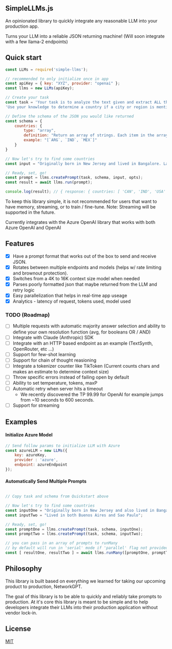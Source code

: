 ## SimpleLLMs.js
An opinionated library to quickly integrate any reasonable LLM into your production app.

Turns your LLM into a reliable JSON returning machine! 
(Will soon integrate with a few llama-2 endpoints)

## Quick start
```js
const LLMs = require('simple-llms');

// recommended to only initialize once in app
const apiKey = { key: "XYZ", provider: "openai" };
const llms = new LLMs(apiKey);

// Create your task
const task = 'Your task is to analyze the text given and extract ALL the countries mentioned.' + 
'Use your knowledge to determine a country if a city or region is mentioned.';

// Define the schema of the JSON you would like returned
const schema = {
    countries: {
        type: "array",
        definition: "Return an array of strings. Each item in the array is a country mentioned in the text given. If the same country is mentioned multiple times, only return it once. Return each country as 3 letter ISO Alpha-3 code. For example Ukraine would be UKR.",
        example: "[`ARG`, `IND`, `MEX`]"
    }
}

// Now let's try to find some countries
const input = "Originally born in New Jersey and lived in Bangalore. Later I went to university in Vancouver (Canada)."

// Ready, set, go!
const prompt = llms.createPrompt(task, schema, input, opts);
const result = await llms.run(prompt);

console.log(result); // { response: { countries: [ 'CAN', 'IND', 'USA' ] }, analytics: Object }
```

To keep this library simple, it is not recommended for users that want to have memory, streaming, or to train / fine-tune. Note: Streaming will be supported in the future.

Currently integrates with the Azure OpenAI library that works with both Azure OpenAI and OpenAI

## Features
- [X] Have a prompt format that works out of the box to send and receive JSON.
- [X] Rotates between multiple endpoints and models (helps w/ rate limiting and brownout protection). 
- [X] Switches from a 4K to 16K context size model when needed
- [X] Parses poorly formatted json that maybe returned from the LLM and retry logic
- [X] Easy parallelization that helps in real-time app useage
- [X] Analytics - latency of request, tokens used, model used

### TODO (Roadmap)
- [ ] Multiple requests with automatic majority answer selection and ability to define your own resolution function (avg, for booleans OR / AND)
- [ ] Integrate with Claude (Anthropic) SDK
- [ ] Integrate with an HTTP based endpoint as an example (TextSynth, OpenRouter, etc ...)
- [ ] Support for few-shot learning
- [ ] Support for chain of thought reasioning
- [ ] Integrate a tokenizer counter like TikToken (Current counts chars and makes an estimate to determine context size)
- [ ] Throw specific errors instead of failing open by default
- [ ] Ability to set temperature, tokens, maxP
- [ ] Automatic retry when server hits a timeout 
  - We recently discovered the TP 99.99 for OpenAI for example jumps from ~10 seconds to 600 seconds.
- [ ] Support for streaming

## Examples
#### Initialize Azure Model

```js
// Send follow params to initialize LLM with Azure
const azureLLM = new LLMs({ 
    key: azureKey, 
    provider : 'azure', 
    endpoint: azureEndpoint
});
```

#### Automatically Send Multiple Prompts
```js

// Copy task and schema from Quickstart above

// Now let's try to find some countries
const inputOne = "Originally born in New Jersey and also lived in Bangalore. Later I went to university in Vancouver (Canada).";
const inputTwo = "Lived in both Buenos Aires and Sao Paulo";

// Ready, set, go!
const promptOne = llms.createPrompt(task, schema, inputOne);
const promptTwo = llms.createPrompt(task, schema, inputTwo);

// you can pass in an array of prompts to runMany
// by default will run in 'serial' mode if 'parallel' flag not provided
const [ resultOne, resultTwo ] = await llms.runMany([promptOne, promptTwo], 'parallel');
```
## Philosophy
This library is built based on everything we learned for taking our upcoming product to production, NetworkGPT. 

The goal of this library is to be able to quickly and reliably take prompts to production. At it's core this library is meant to be simple and to help developers integrate their LLMs into their production application without vendor lock-in.


## License

  [MIT](LICENSE)
